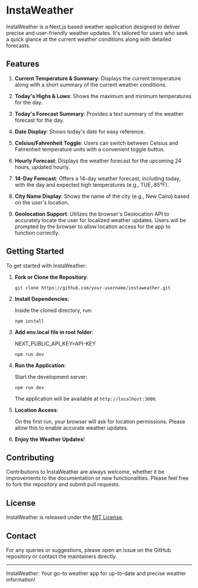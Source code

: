 # InstaWeather

InstaWeather is a Next.js based weather application designed to deliver precise and user-friendly weather updates. It's tailored for users who seek a quick glance at the current weather conditions along with detailed forecasts.

## Features

1. **Current Temperature & Summary**: Displays the current temperature along with a short summary of the current weather conditions.

2. **Today's Highs & Lows**: Shows the maximum and minimum temperatures for the day.

3. **Today's Forecast Summary**: Provides a text summary of the weather forecast for the day.

4. **Date Display**: Shows today's date for easy reference.

5. **Celsius/Fahrenheit Toggle**: Users can switch between Celsius and Fahrenheit temperature units with a convenient toggle button.

6. **Hourly Forecast**: Displays the weather forecast for the upcoming 24 hours, updated hourly.

7. **14-Day Forecast**: Offers a 14-day weather forecast, including today, with the day and expected high temperatures (e.g., TUE, 85°F).

8. **City Name Display**: Shows the name of the city (e.g., New Cairo) based on the user's location.

9. **Geolocation Support**: Utilizes the browser's Geolocation API to accurately locate the user for localized weather updates. Users will be prompted by the browser to allow location access for the app to function correctly.

## Getting Started

To get started with InstaWeather:

1. **Fork or Clone the Repository**:

   ```
   git clone https://github.com/your-username/instaweather.git
   ```

2. **Install Dependencies**:

   Inside the cloned directory, run:

   ```
   npm install
   ```

3. **Add env.local file in root folder**:

   NEXT_PUBLIC_API_KEY=API-KEY

   ```
   npm run dev
   ```

4. **Run the Application**:

   Start the development server:

   ```
   npm run dev
   ```

   The application will be available at `http://localhost:3000`.

5. **Location Access**:

   On the first run, your browser will ask for location permissions. Please allow this to enable accurate weather updates.

6. **Enjoy the Weather Updates**!

## Contributing

Contributions to InstaWeather are always welcome, whether it be improvements to the documentation or new functionalities. Please feel free to fork the repository and submit pull requests.

## License

InstaWeather is released under the [MIT License](LICENSE.md).

## Contact

For any queries or suggestions, please open an issue on the GitHub repository or contact the maintainers directly.

---

InstaWeather: Your go-to weather app for up-to-date and precise weather information!
